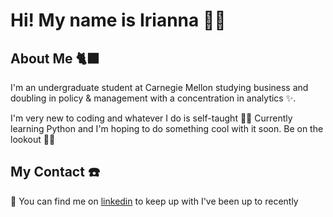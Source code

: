 # Hi! My name is Irianna 🦦🌸
## About Me 🐈‍⬛
I'm an undergraduate student at Carnegie Mellon studying business and doubling in policy & management with a concentration in analytics ✨. 

I'm very new to coding and whatever I do is self-taught 👩‍🏫 
Currently learning Python and I'm hoping to do something cool with it soon. 
Be on the lookout 🕵️‍♀️

## My Contact ☎️
🤝 You can find me on [linkedin](https://www.linkedin.com/in/irianna-perez/) to keep up with I've been up to recently
